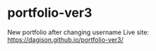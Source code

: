 # portfolio-ver3
New portfolio after changing username
Live site: https://dagison.github.io/portfolio-ver3/
